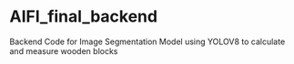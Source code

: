 # AIFI_final_backend
Backend Code for Image Segmentation Model using YOLOV8 to calculate and measure wooden blocks

